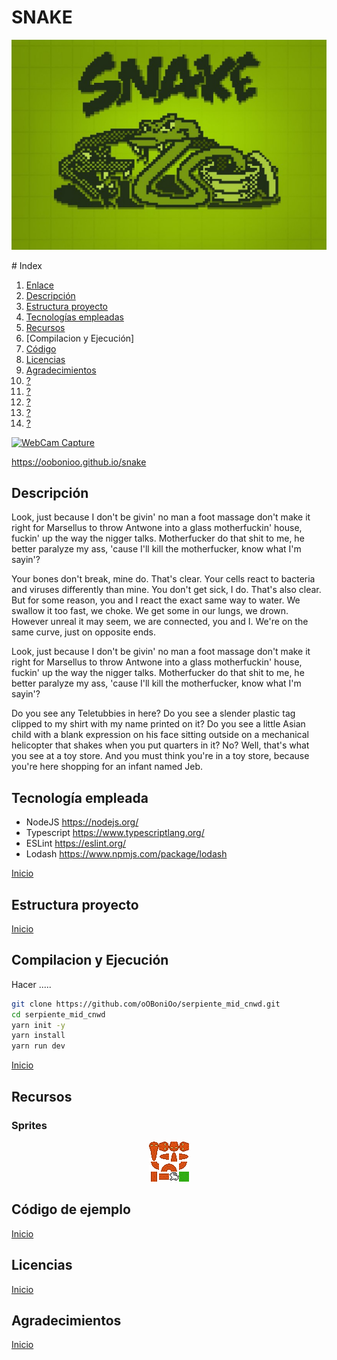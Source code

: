 # SNAKE

<p align='center'><img src="./public/imgs/snake_logo.jpg" alt= "ini"></p>
<div id='id0'/>
# Index

1. [Enlace](#id111)
2. [Descripción](#id2)
3. [Estructura proyecto](#id3)
4. [Tecnologías empleadas](#id4)
5. [Recursos](#id5)
6. [Compilacion y Ejecución]
7. [Código](#id6)
8. [Licencias](#id7)
9. [Agradecimientos](#id8)
10. [?](#id9)
11. [?](#id10)
12. [?](#id11)
13. [?](#id12)
14. [?](#id13)

[![WebCam Capture](https://img.youtube.com/vi/OYXPH796qXE/0.jpg)](https://www.youtube.com/embed/OYXPH796qXE?start=127)

<div id='id111'/>

<a href='https://oobonioo.github.io/snake'>https://oobonioo.github.io/snake</a>

<div id='id1'/>

## Descripción

<!-- start slipsum code -->

<p>Look, just because I don't be givin' no man a foot massage don't make it right for Marsellus to throw Antwone into a glass motherfuckin' house, fuckin' up the way the nigger talks. Motherfucker do that shit to me, he better paralyze my ass, 'cause I'll kill the motherfucker, know what I'm sayin'? </p>

<p>Your bones don't break, mine do. That's clear. Your cells react to bacteria and viruses differently than mine. You don't get sick, I do. That's also clear. But for some reason, you and I react the exact same way to water. We swallow it too fast, we choke. We get some in our lungs, we drown. However unreal it may seem, we are connected, you and I. We're on the same curve, just on opposite ends. </p>

<p>Look, just because I don't be givin' no man a foot massage don't make it right for Marsellus to throw Antwone into a glass motherfuckin' house, fuckin' up the way the nigger talks. Motherfucker do that shit to me, he better paralyze my ass, 'cause I'll kill the motherfucker, know what I'm sayin'? </p>

<p>Do you see any Teletubbies in here? Do you see a slender plastic tag clipped to my shirt with my name printed on it? Do you see a little Asian child with a blank expression on his face sitting outside on a mechanical helicopter that shakes when you put quarters in it? No? Well, that's what you see at a toy store. And you must think you're in a toy store, because you're here shopping for an infant named Jeb. </p>

<!-- end slipsum code -->
<div id='id2'/>

## Tecnología empleada

- NodeJS https://nodejs.org/
- Typescript https://www.typescriptlang.org/
- ESLint https://eslint.org/
- Lodash https://www.npmjs.com/package/lodash

[Inicio](#id0)

<div id='id3'/>

## Estructura proyecto

[Inicio](#id0)

<div id='id4'/>

## Compilacion y Ejecución

Hacer .....

```sh
git clone https://github.com/oOBoniOo/serpiente_mid_cnwd.git
cd serpiente_mid_cnwd
yarn init -y
yarn install
yarn run dev
```

[Inicio](#id0)

<div id='id5'/>

## Recursos

### Sprites

<p align='center'><img src="./public/sprites/SnakeFlip.png" alt= "ini"></p>

## Código de ejemplo

[Inicio](#id0)

<div id='id6'/>

## Licencias

[Inicio](#id0)

<div id='id7'/>

## Agradecimientos

[Inicio](#id0)

